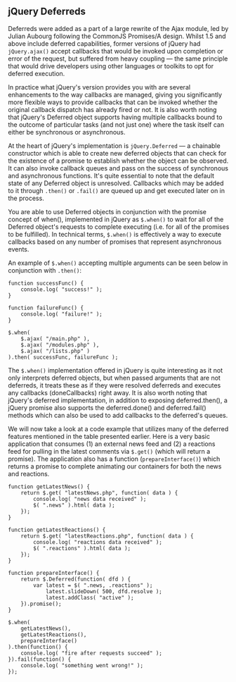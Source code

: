 <script>{
    "title": "jQuery Deferreds",
    "level": "advanced",
    "source": "https://msdn.microsoft.com/en-us/magazine/gg723713.aspx",
    "attribution": [
        "Julian Aubourg <j@ubourg.net>",
        "Addy Osmani <addyosmani@gmail.com>",
        "Andree Hansson <peolanha@gmail.com>"
    ]
}</script>

## jQuery Deferreds

Deferreds were added as a part of a large rewrite of the Ajax module, led by Julian Aubourg following the CommonJS Promises/A design. Whilst 1.5 and above include deferred capabilities, former versions of jQuery had `jQuery.ajax()` accept callbacks that would be invoked upon completion or error of the request, but suffered from heavy coupling — the same principle that would drive developers using other languages or toolkits to opt for deferred execution.

In practice what jQuery's version provides you with are several enhancements to the way callbacks are managed, giving you significantly more flexible ways to provide callbacks that can be invoked whether the original callback dispatch has already fired or not. It is also worth noting that jQuery's Deferred object supports having multiple callbacks bound to the outcome of particular tasks (and not just one) where the task itself can either be synchronous or asynchronous.

At the heart of jQuery's implementation is `jQuery.Deferred` — a chainable constructor which is able to create new deferred objects that can check for the existence of a promise to establish whether the object can be observed. It can also invoke callback queues and pass on the success of synchronous and asynchronous functions. It's quite essential to note that the default state of any Deferred object is unresolved. Callbacks which may be added to it through `.then()` or `.fail()` are queued up and get executed later on in the process.

You are able to use Deferred objects in conjunction with the promise concept of when(), implemented in jQuery as `$.when()` to wait for all of the Deferred object's requests to complete executing (i.e. for all of the promises to be fulfilled). In technical terms, `$.when()` is effectively a way to execute callbacks based on any number of promises that represent asynchronous events.

An example of `$.when()` accepting multiple arguments can be seen below in conjunction with `.then()`:

```
function successFunc() {
    console.log( "success!" );
}

function failureFunc() {
    console.log( "failure!" );
}

$.when(
    $.ajax( "/main.php" ),
    $.ajax( "/modules.php" ),
    $.ajax( "/lists.php" )
).then( successFunc, failureFunc );
```

The `$.when()` implementation offered in jQuery is quite interesting as it not only interprets deferred objects, but when passed arguments that are not deferreds, it treats these as if they were resolved deferreds and executes any callbacks (doneCallbacks) right away. It is also worth noting that jQuery's deferred implementation, in addition to exposing deferred.then(), a jQuery promise also supports the deferred.done() and deferred.fail() methods which can also be used to add callbacks to the deferred's queues.

We will now take a look at a code example that utilizes many of the deferred features mentioned in the table presented earlier. Here is a very basic application that consumes (1) an external news feed and (2) a reactions feed for pulling in the latest comments via `$.get()` (which will return a promise). The application also has a function (`prepareInterface()`) which returns a promise to complete animating our containers for both the news and reactions.

```
function getLatestNews() {
    return $.get( "latestNews.php", function( data ) {
        console.log( "news data received" );
        $( ".news" ).html( data );
    });
}

function getLatestReactions() {
    return $.get( "latestReactions.php", function( data ) {
        console.log( "reactions data received" );
        $( ".reactions" ).html( data );
    });
}

function prepareInterface() {
    return $.Deferred(function( dfd ) {
        var latest = $( ".news, .reactions" );
            latest.slideDown( 500, dfd.resolve );
            latest.addClass( "active" );
    }).promise();
}

$.when(
    getLatestNews(),
    getLatestReactions(),
    prepareInterface()
).then(function() {
    console.log( "fire after requests succeed" );
}).fail(function() {
    console.log( "something went wrong!" );
});
```
